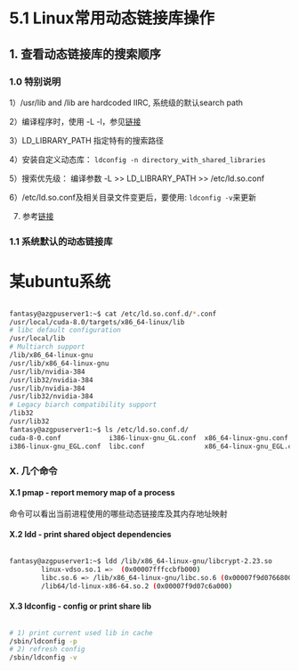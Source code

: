 # 5.1 Linux常用动态链接库操作

## 1. 查看动态链接库的搜索顺序

### 1.0 特别说明

1）/usr/lib and /lib are hardcoded IIRC, 系统级的默认search path

2）编译程序时，使用 -L -l，参见[链接](/xbian-yi-ji-huan-jing/4-bian-yi-xiang-guan.md)

3）LD_LIBRARY_PATH 指定特有的搜索路径

4）安装自定义动态库：
```ldconfig -n directory_with_shared_libraries```

5）搜索优先级： 编译参数 -L >> LD_LIBRARY_PATH >> /etc/ld.so.conf

6）/etc/ld.so.conf及相关目录文件变更后，要使用:
```ldconfig -v```来更新

7) 参考[链接](http://tldp.org/HOWTO/Program-Library-HOWTO/shared-libraries.html)


### 1.1 系统默认的动态链接库

# 某ubuntu系统

```bash

fantasy@azgpuserver1:~$ cat /etc/ld.so.conf.d/*.conf
/usr/local/cuda-8.0/targets/x86_64-linux/lib
# libc default configuration
/usr/local/lib
# Multiarch support
/lib/x86_64-linux-gnu
/usr/lib/x86_64-linux-gnu
/usr/lib/nvidia-384
/usr/lib32/nvidia-384
/usr/lib/nvidia-384
/usr/lib32/nvidia-384
# Legacy biarch compatibility support
/lib32
/usr/lib32
fantasy@azgpuserver1:~$ ls /etc/ld.so.conf.d/
cuda-8-0.conf            i386-linux-gnu_GL.conf  x86_64-linux-gnu.conf      x86_64-linux-gnu_GL.conf
i386-linux-gnu_EGL.conf  libc.conf               x86_64-linux-gnu_EGL.conf  zz_i386-biarch-compat.conf

```
### X. 几个命令

#### X.1 pmap - report memory map of a process

命令可以看出当前进程使用的哪些动态链接库及其内存地址映射

#### X.2 ldd - print shared object dependencies

```bash

fantasy@azgpuserver1:~$ ldd /lib/x86_64-linux-gnu/libcrypt-2.23.so 
        linux-vdso.so.1 =>  (0x00007fffccbfb000)
        libc.so.6 => /lib/x86_64-linux-gnu/libc.so.6 (0x00007f9d07668000)
        /lib64/ld-linux-x86-64.so.2 (0x00007f9d07c6a000)

```

#### X.3 ldconfig - config or print share lib 

```bash

# 1) print current used lib in cache
/sbin/ldconfig -p
# 2) refresh config
/sbin/ldconfig -v

```

